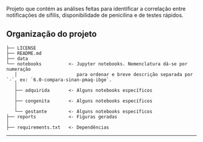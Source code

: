 
Projeto que contém as análises feitas para identificar a 
correlação entre notificações de sífilis, disponibilidade de penicilina e
de testes rápidos.

Organização do projeto
------------

    ├── LICENSE
    ├── README.md          
    ├── data
    └── notebooks          <- Jupyter notebooks. Nomenclatura dá-se por numeração
       │                      para ordenar e breve descrição separada por `-`, ex: `6.0-compara-sinan-pmaq-ibge`.
       │
       ├── adquirida       <- Alguns notebooks específicos
       │
       ├── congenita       <- Alguns notebooks específicos
       │
       └── gestante        <- Alguns notebooks específicos
    ├── reports            <- Figuras geradas
    │
    ├── requirements.txt   <- Dependências

    

--------
